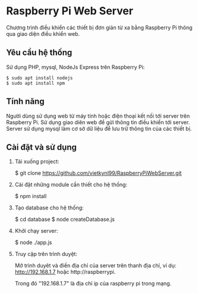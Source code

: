 # Raspberry Pi Web Server

Chương trình điều khiển các thiết bị đơn giản từ xa bằng Raspberry Pi thông qua 
giao diện điều khiển web.

## Yêu cầu hệ thống

Sử dụng PHP, mysql, NodeJs Express trên Raspberry Pi:

	$ sudo apt install nodejs
	$ sudo apt install npm

## Tính năng

Người dùng sử dụng web từ máy tính hoặc điện thoại kết nối tới server trên
Raspberry Pi. Sử dụng giao diên web để gửi thông tin điều khiển tới server. Server
sử dụng mysql làm cơ sở dữ liệu để lưu trữ thông tin của các thiết bị.

## Cài đặt và sử dụng

1. Tải xuống project:

	$ git clone https://github.com/vietkynl99/RaspberryPiWebServer.git

2. Cài đặt những module cần thiết cho hệ thống:

	$ npm install

3. Tạo database cho hệ thống:

	$ cd database
	$ node createDatabase.js

5. Khởi chạy server:

    $ node ./app.js

6. Truy cập trên trình duyệt:

    Mở trình duyêt và điền địa chỉ của server trên thanh địa chỉ, ví dụ: http://192.168.1.7 hoặc http://raspberrypi.
    
    Trong đó "192.168.1.7" là địa chỉ ip của raspberry pi trong mạng.